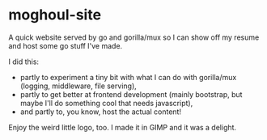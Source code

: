 # moghoul-site
A quick website served by go and gorilla/mux so I can show off my resume and host some go stuff I've made.

I did this:
- partly to experiment a tiny bit with what I can do with gorilla/mux (logging, middleware, file serving), 
- partly to get better at frontend development (mainly bootstrap, but maybe I'll do something cool that needs javascript), 
- and partly to, you know, host the actual content!

Enjoy the weird little logo, too. I made it in GIMP and it was a delight.
